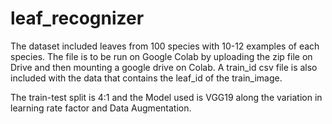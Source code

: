 # leaf_recognizer

The dataset included leaves from 100 species with 10-12 examples of each species.
The file is to be run on Google Colab by uploading the zip file on Drive and then mounting a google drive on Colab.
A train_id csv file is also included with the data that contains the leaf_id of the train_image.


The train-test split is 4:1 and the Model used is VGG19 along the variation in learning rate factor and Data Augmentation.
